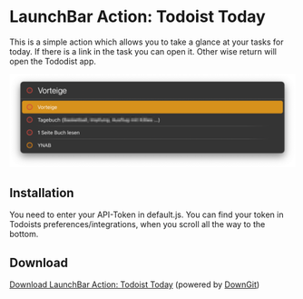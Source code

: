 # LaunchBar Action: Todoist Today

This is a simple action which allows you to take a glance at your tasks for today. If there is a link in the task you can open it. Other wise return will open the Tododist app. 
 
<img src="ttoday.png" width="600"/> 

## Installation
You need to enter your API-Token in default.js. You can find your token in Todoists preferences/integrations, when you scroll all the way to the bottom. 

## Download

[Download LaunchBar Action: Todoist Today](https://minhaskamal.github.io/DownGit/#/home?url=https://github.com/Ptujec/LaunchBar/tree/master/Todoist-Today) (powered by [DownGit](https://github.com/MinhasKamal/DownGit))